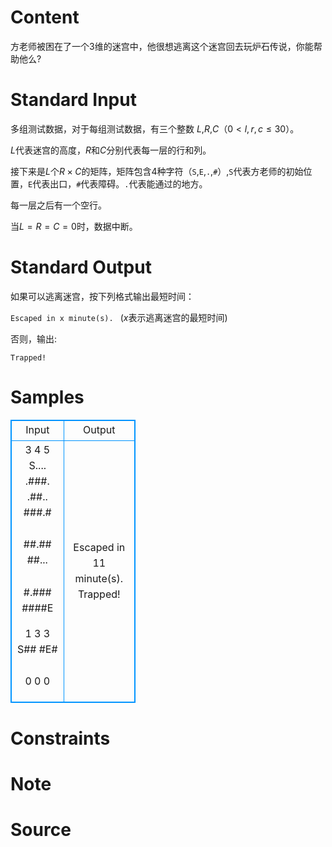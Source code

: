 
# Content

方老师被困在了一个$3$维的迷宫中，他很想逃离这个迷宫回去玩炉石传说，你能帮助他么?

# Standard Input

多组测试数据，对于每组测试数据，有三个整数 $L$,$R$,$C$（$0 < l , r , c\leq 30$）。

$L$代表迷宫的高度，$R$和$C$分别代表每一层的行和列。

接下来是$L$个$R\times C$的矩阵，矩阵包含$4$种字符（`S`,`E`,`.`,`#`）,`S`代表方老师的初始位置，`E`代表出口，`#`代表障碍。`.`代表能通过的地方。

每一层之后有一个空行。

当$L=R=C=0$时，数据中断。

# Standard Output

如果可以逃离迷宫，按下列格式输出最短时间：

`Escaped in x minute(s). ` ($x$表示逃离迷宫的最短时间)

否则，输出:

`Trapped!`

# Samples

<style>
        table,table tr th, table tr td { border:1px solid #0094ff; }
        table { width: 200px; min-height: 25px; line-height: 25px; text-align: center; border-collapse: collapse;}   
    </style>
<table>
	<tr>
		<td>Input</td>
		<td>Output</td>
	</tr>
<tr><td>3 4 5
S....
.###.
.##..
###.#

#####
#####
##.##
##...

#####
#####
#.###
####E

1 3 3
S##
#E#
###

0 0 0</td><td>Escaped in 11 minute(s).
Trapped!</td></tr></table>


# Constraints



# Note



# Source


